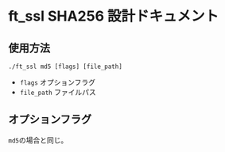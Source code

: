 # ft_ssl SHA256 設計ドキュメント

## 使用方法

```
./ft_ssl md5 [flags] [file_path]
```

- `flags` オプションフラグ
- `file_path` ファイルパス

## オプションフラグ

`md5`の場合と同じ。
